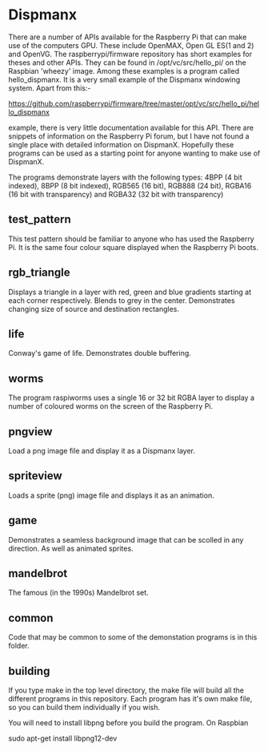 Dispmanx
========

There are a number of APIs available for the Raspberry Pi that can make use
of the computers GPU. These include OpenMAX, Open GL ES(1 and 2) and OpenVG.
The raspberrypi/firmware repository has short examples for theses and other
APIs. They can be found in /opt/vc/src/hello_pi/ on the Raspbian 'wheezy'
image. Among these examples is a program called hello_dispmanx. It is a
very small example of the Dispmanx windowing system. Apart from this:-

https://github.com/raspberrypi/firmware/tree/master/opt/vc/src/hello_pi/hello_dispmanx

example, there is very little documentation available for this API. There
are snippets of information on the Raspberry Pi forum, but I have not found
a single place with detailed information on DispmanX.  Hopefully these
programs can be used as a starting point for anyone wanting to make use of
DispmanX.

The programs demonstrate layers with the following types: 4BPP (4 bit
indexed), 8BPP (8 bit indexed), RGB565 (16 bit), RGB888 (24 bit), RGBA16
(16 bit with transparency) and RGBA32 (32 bit with transparency)

test_pattern
------------

This test pattern should be familiar to anyone who has used the Raspberry
Pi. It is the same four colour square displayed when the Raspberry Pi boots.

rgb_triangle
------------

Displays a triangle in a layer with red, green and blue gradients starting
at each corner respectively. Blends to grey in the center. Demonstrates
changing size of source and destination rectangles.

life
----

Conway's game of life. Demonstrates double buffering.

worms
-----

The program raspiworms uses a single 16 or 32 bit RGBA layer to display a
number of coloured worms on the screen of the Raspberry Pi.

pngview
-------

Load a png image file and display it as a Dispmanx layer.

spriteview
----------

Loads a sprite (png) image file and displays it as an animation.

game
----

Demonstrates a seamless background image that can be scolled in any
direction. As well as animated sprites.

mandelbrot
----------

The famous (in the 1990s) Mandelbrot set.

common
------

Code that may be common to some of the demonstation programs is in this
folder.

building
--------

If you type make in the top level directory, the make file will build all
the different programs in this repository. Each program has it's own make
file, so you can build them individually if you wish.

You will need to install libpng before you build the program. On Raspbian

sudo apt-get install libpng12-dev

